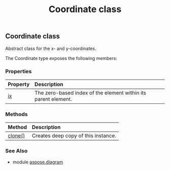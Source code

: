 ﻿---
title: Coordinate class
second_title: Aspose.Diagram for Python via .NET API References
description: 
type: docs
weight: 450
url: /python-net/aspose.diagram/coordinate/
is_root: false
---

## Coordinate class

Abstract class for the x- and y-coordinates.



The Coordinate type exposes the following members:

### Properties
| Property | Description |
| :- | :- |
| [ix](/diagram/python-net/aspose.diagram/coordinate/ix) | The zero-based index of the element within its parent element. |


### Methods
| Method | Description |
| :- | :- |
| [clone()](/diagram/python-net/aspose.diagram/coordinate/clone/#) | Creates deep copy of this instance. |


### See Also

* module [aspose.diagram](../)
